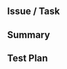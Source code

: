 ## Issue / Task

<!-- Related Github issue to this PR, you can use `resolve #prnumber` to automatically resolve issue on merge (https://docs.github.com/en/github/managing-your-work-on-github/linking-a-pull-request-to-an-issue).-->

## Summary

<!-- A brief description about the changes proposed in the pull request.-->

## Test Plan

<!-- 
A test plan is a repeatable list of steps which document what you have done to verify the behavior of a change.
(from https://secure.phabricator.com/book/phabricator/article/differential_test_plans/ You can find more useful information about test plan there)
-->
